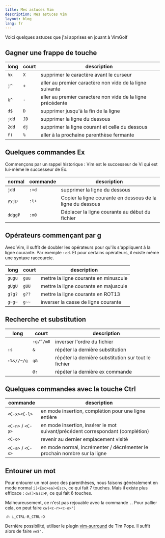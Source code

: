 ```yaml
---
title: Mes astuces Vim
description: Mes astuces Vim
layout: blog
lang: fr
---
```

Voici quelques astuces que j'ai apprises en jouant à VimGolf

## Gagner une frappe de touche

| long  | court | description                                                |
|-------|-------|------------------------------------------------------------|
| `hx`  | `X`   | supprimer le caractère avant le curseur                    |
| `j^`  | `+`   | aller au premier caractère non vide de la ligne suivante   |
| `k^`  | `-`   | aller au premier caractère non vide de la ligne précédente |
| `d$`  | `D`   | supprimer jusqu'à la fin de la ligne                       |
| `jdd` | `JD`  | supprimer la ligne du dessous                              |
| `2dd` | `dj`  | supprimer la ligne courant et celle du dessous             |
| `f)`  | `%`   | aller à la prochaine parenthèse fermante                   |

## Quelques commandes Ex

Commençons par un rappel historique : Vim est le successeur de Vi qui est lui-même le successeur de
Ex.

| normal  | commande | description                                                |
|---------|----------|------------------------------------------------------------|
| `jdd`   | `:+d`    | supprimer la ligne du dessous                              |
| `yyjp`  | `:t+`    | Copier la ligne courante en dessous de la ligne du dessous |
| `ddggP` | `:m0`    | Déplacer la ligne courante au début du fichier             |

## Opérateurs commençant par g

Avec Vim, il suffit de doubler les opérateurs pour qu'ils s'appliquent à la ligne courante. Par
exemple : `dd`. Et pour certains opérateurs, il existe même une syntaxe raccourcie.

| long   | court | description                           |
|--------|-------|---------------------------------------|
| `gugu` | `guu` | mettre la ligne courante en minuscule |
| `gUgU` | `gUU` | mettre la ligne courante en majuscule |
| `g?g?` | `g??` | mettre la ligne courante en ROT13     |
| `g~g~` | `g~~` | inverser la casse de ligne courante   |

## Recherche et substitution

| long       | court     | description                                          |
|------------|-----------|------------------------------------------------------|
|            | `:g/^/m0` | inverser l'ordre du fichier                          |
| `:s`       | `&`       | répéter la dernière substitution                     |
| `:%s//~/g` | `g&`      | répéter la dernière substitution sur tout le fichier |
|            | `@:`      | répéter la dernière ex commande                      |

## Quelques commandes avec la touche Ctrl

| commande          | description                                                                    |
|-------------------|--------------------------------------------------------------------------------|
| `<C-x><C-l>`      | en mode insertion, complétion pour une ligne entière                           |
| `<C-n>` / `<C-p>` | en mode insertion, insérer le mot suivant/précédent correspondant (complétion) |
| `<C-o>`           | revenir au dernier emplacement visité                                          |
| `<C-a>` / `<C-x>` | en mode normal, incrémenter / décrémenter le prochain nombre sur la ligne      |

## Entourer un mot

Pour entourer un mot avec des parenthèses, nous faisons généralement en mode normal
`i(<Esc>ea)<Esc>`, ce qui fait 7 touches. Mais il existe plus efficace : `cw()<Esc>P`, ce qui fait 6
touches.

Malheureusement, ce n'est pas rejouable avec la commande `.`. Pour pallier cela, on peut faire
`cw(<c-r><c-o>")`

```
:h i_CTRL-R_CTRL-O
```

Dernière possibilité, utiliser le plugin [vim-surround](https://github.com/tpope/vim-surround) de
Tim Pope. Il suffit alors de faire `veS"`.
